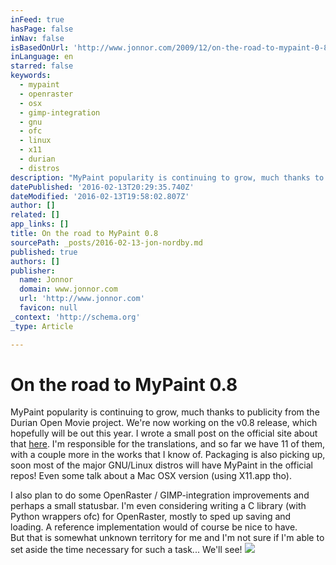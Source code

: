 ```yaml
---
inFeed: true
hasPage: false
inNav: false
isBasedOnUrl: 'http://www.jonnor.com/2009/12/on-the-road-to-mypaint-0-8/'
inLanguage: en
starred: false
keywords:
  - mypaint
  - openraster
  - osx
  - gimp-integration
  - gnu
  - ofc
  - linux
  - x11
  - durian
  - distros
description: "MyPaint popularity is continuing to grow, much thanks to publicity from the Durian Open Movie project. We're now working on the v0.8 release, which hopefully will be out this year. I wrote a small post on the official site about that here."
datePublished: '2016-02-13T20:29:35.740Z'
dateModified: '2016-02-13T19:58:02.807Z'
author: []
related: []
app_links: []
title: On the road to MyPaint 0.8
sourcePath: _posts/2016-02-13-jon-nordby.md
published: true
authors: []
publisher:
  name: Jonnor
  domain: www.jonnor.com
  url: 'http://www.jonnor.com'
  favicon: null
_context: 'http://schema.org'
_type: Article

---
```

# On the road to MyPaint 0.8

MyPaint popularity is continuing to grow, much thanks to publicity from the Durian Open Movie project. We're now working on the v0.8 release, which hopefully will be out this year. I wrote a small post on the official site about that [here][0]. I'm responsible for the translations, and so far we have 11 of them, with a couple more in the works that I know of. Packaging is also picking up, soon most of the major GNU/Linux distros will have MyPaint in the official repos! Even some talk about a Mac OSX version (using X11.app tho).

I also plan to do some OpenRaster / GIMP-integration improvements and perhaps a small statusbar. I'm even considering writing a C library (with Python wrappers ofc) for OpenRaster, mostly to sped up saving and loading. A reference implementation would of course be nice to have.  
But that is somewhat unknown territory for me and I'm not sure if I'm able to set aside the time necessary for such a task... We'll see!
[![](http://www.jonnor.com/wp/wp-content/plugins/flattr/img/flattr-badge-large.png)][1]

[0]: http://mypaint.intilinux.com/?p=215
[1]: http://www.jonnor.com/wp/?flattrss_redirect&id=93&md5=7f693b5e8909d325d7c04045ea79e556